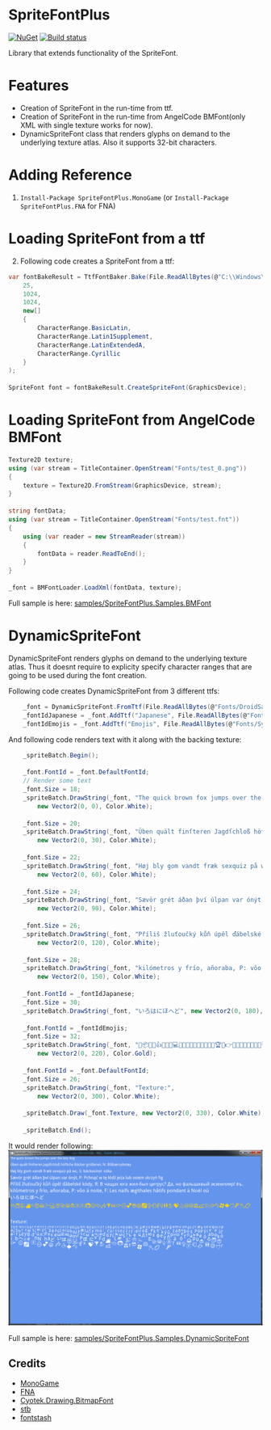 # SpriteFontPlus
[![NuGet](https://img.shields.io/nuget/v/SpriteFontPlus.MonoGame.svg)](https://www.nuget.org/packages/SpriteFontPlus.MonoGame/) [![Build status](https://ci.appveyor.com/api/projects/status/2mbacxymarcxq4we?svg=true)](https://ci.appveyor.com/project/RomanShapiro/spritefontplus)

Library that extends functionality of the SpriteFont.

# Features
* Creation of SpriteFont in the run-time from ttf.
* Creation of SpriteFont in the run-time from AngelCode BMFont(only XML with single texture works for now).
* DynamicSpriteFont class that renders glyphs on demand to the underlying texture atlas. Also it supports 32-bit characters.

# Adding Reference
1. `Install-Package SpriteFontPlus.MonoGame` (or `Install-Package SpriteFontPlus.FNA` for FNA)

# Loading SpriteFont from a ttf
2. Following code creates a SpriteFont from a ttf:
```c#
var fontBakeResult = TtfFontBaker.Bake(File.ReadAllBytes(@"C:\\Windows\\Fonts\arial.ttf"),
	25,
	1024,
	1024,
	new[]
	{
		CharacterRange.BasicLatin,
		CharacterRange.Latin1Supplement,
		CharacterRange.LatinExtendedA,
		CharacterRange.Cyrillic
	}
);

SpriteFont font = fontBakeResult.CreateSpriteFont(GraphicsDevice);
```

# Loading SpriteFont from AngelCode BMFont
```c#
Texture2D texture;
using (var stream = TitleContainer.OpenStream("Fonts/test_0.png"))
{
	texture = Texture2D.FromStream(GraphicsDevice, stream);
}

string fontData;
using (var stream = TitleContainer.OpenStream("Fonts/test.fnt"))
{
	using (var reader = new StreamReader(stream))
	{
		fontData = reader.ReadToEnd();
	}
}

_font = BMFontLoader.LoadXml(fontData, texture);
```

Full sample is here:
[samples/SpriteFontPlus.Samples.BMFont](samples/SpriteFontPlus.Samples.BMFont)


# DynamicSpriteFont
DynamicSpriteFont renders glyphs on demand to the underlying texture atlas. Thus it doesnt require to explicity specify character ranges that are going to be used during the font creation.

Following code creates DynamicSpriteFont from 3 different ttfs:
```c#
	_font = DynamicSpriteFont.FromTtf(File.ReadAllBytes(@"Fonts/DroidSans.ttf"), 20);
	_fontIdJapanese = _font.AddTtf("Japanese", File.ReadAllBytes(@"Fonts/DroidSansJapanese.ttf"));
	_fontIdEmojis = _font.AddTtf("Emojis", File.ReadAllBytes(@"Fonts/Symbola-Emoji.ttf"));
```			

And following code renders text with it along with the backing texture:
```c#
	_spriteBatch.Begin();

	_font.FontId = _font.DefaultFontId;
	// Render some text
	_font.Size = 18;
	_spriteBatch.DrawString(_font, "The quick brown fox jumps over the lazy dog",
		new Vector2(0, 0), Color.White);

	_font.Size = 20;
	_spriteBatch.DrawString(_font, "Üben quält finſteren Jagdſchloß höfliche Bäcker größeren, N: Blåbærsyltetøy",
		new Vector2(0, 30), Color.White);

	_font.Size = 22;
	_spriteBatch.DrawString(_font, "Høj bly gom vandt fræk sexquiz på wc, S: bäckasiner söka",
		new Vector2(0, 60), Color.White);

	_font.Size = 24;
	_spriteBatch.DrawString(_font, "Sævör grét áðan því úlpan var ónýt, P: Pchnąć w tę łódź jeża lub osiem skrzyń fig",
		new Vector2(0, 90), Color.White);

	_font.Size = 26;
	_spriteBatch.DrawString(_font, "Příliš žluťoučký kůň úpěl ďábelské kódy, R: В чащах юга жил-был цитрус? Да, но фальшивый экземпляр! ёъ.",
		new Vector2(0, 120), Color.White);

	_font.Size = 28;
	_spriteBatch.DrawString(_font, "kilómetros y frío, añoraba, P: vôo à noite, F: Les naïfs ægithales hâtifs pondant à Noël où",
		new Vector2(0, 150), Color.White);

	_font.FontId = _fontIdJapanese;
	_font.Size = 30;
	_spriteBatch.DrawString(_font, "いろはにほへど", new Vector2(0, 180), Color.White);

	_font.FontId = _fontIdEmojis;
	_font.Size = 32;
	_spriteBatch.DrawString(_font, "🙌📦👏🔥👍😻😂🎉💻😍🚀😁🙈🇧🇪👩😉🍻🎶🏆👀👉👶💕😎😱🌌🌻🍺🏀👇👯💁💝💩😃😅🙏🚄🇫🌧🌾🍀🍁🍓🍕🎾🏈",
		new Vector2(0, 220), Color.Gold);

	_font.FontId = _font.DefaultFontId;
	_font.Size = 26;
	_spriteBatch.DrawString(_font, "Texture:",
		new Vector2(0, 300), Color.White);

	_spriteBatch.Draw(_font.Texture, new Vector2(0, 330), Color.White);

	_spriteBatch.End();
```

It would render following:
![](/images/sampleDynamicSpriteFont.png)

Full sample is here:
[samples/SpriteFontPlus.Samples.DynamicSpriteFont](samples/SpriteFontPlus.Samples.DynamicSpriteFont)

## Credits
* [MonoGame](http://www.monogame.net/)
* [FNA](https://github.com/FNA-XNA/FNA)
* [Cyotek.Drawing.BitmapFont](https://github.com/cyotek/Cyotek.Drawing.BitmapFont)
* [stb](https://github.com/nothings/stb)
* [fontstash](https://github.com/memononen/fontstash)
